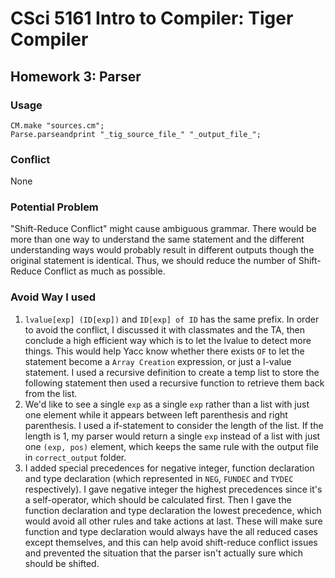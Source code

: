 # CSci 5161 Intro to Compiler: Tiger Compiler

## Homework 3: Parser
### Usage
```
CM.make "sources.cm";
Parse.parseandprint "_tig_source_file_" "_output_file_";

```

### Conflict
None

### Potential Problem
"Shift-Reduce Conflict" might cause ambiguous grammar. There would be more than one way to understand the same statement and the different understanding ways would probably result in different outputs though the original statement is identical. Thus, we should reduce the number of Shift-Reduce Conflict as much as possible.

### Avoid Way I used
1. `lvalue[exp] (ID[exp])` and `ID[exp] of ID` has the same prefix. In order to avoid the conflict, I discussed it with classmates and the TA, then conclude a high efficient way which is to let the lvalue to detect more things. This would help Yacc know whether there exists `OF` to let the statement become a `Array Creation` expression, or just a l-value statement. I used a recursive definition to create a temp list to store the following statement then used a recursive function to retrieve them back from the list.
2. We'd like to see a single `exp` as a single `exp` rather than a list with just one element while it appears between left parenthesis and right parenthesis. I used a if-statement to consider the length of the list. If the length is 1, my parser would return a single `exp` instead of a list with just one `(exp, pos)` element, which keeps the same rule with the output file in `correct_output` folder.
3. I added special precedences for negative integer, function declaration and type declaration (which represented in `NEG`, `FUNDEC` and `TYDEC` respectively). I gave negative integer the highest precedences since it's a self-operator, which should be calculated first. Then I gave the function declaration and type declaration the lowest precedence, which would avoid all other rules and take actions at last. These will make sure function and type declaration would always have the all reduced cases except themselves, and this can help avoid shift-reduce conflict issues and prevented the situation that the parser isn't actually sure which should be shifted.
